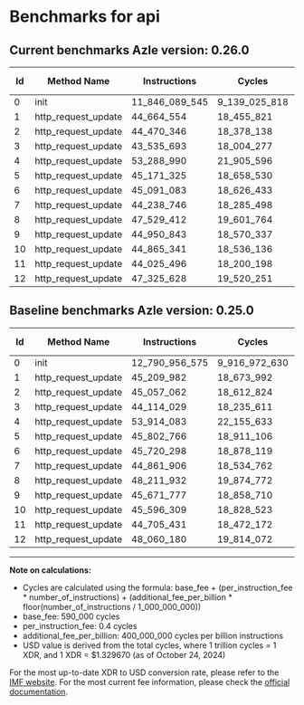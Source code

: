 # Benchmarks for api

## Current benchmarks Azle version: 0.26.0

| Id  | Method Name         | Instructions   | Cycles        | USD           | USD/Million Calls | Change                                  |
| --- | ------------------- | -------------- | ------------- | ------------- | ----------------- | --------------------------------------- |
| 0   | init                | 11_846_089_545 | 9_139_025_818 | $0.0121518885 | $12_151.88        | <font color="green">-944_867_030</font> |
| 1   | http_request_update | 44_664_554     | 18_455_821    | $0.0000245402 | $24.54            | <font color="green">-545_428</font>     |
| 2   | http_request_update | 44_470_346     | 18_378_138    | $0.0000244369 | $24.43            | <font color="green">-586_716</font>     |
| 3   | http_request_update | 43_535_693     | 18_004_277    | $0.0000239397 | $23.93            | <font color="green">-578_336</font>     |
| 4   | http_request_update | 53_288_990     | 21_905_596    | $0.0000291272 | $29.12            | <font color="green">-625_093</font>     |
| 5   | http_request_update | 45_171_325     | 18_658_530    | $0.0000248097 | $24.80            | <font color="green">-631_441</font>     |
| 6   | http_request_update | 45_091_083     | 18_626_433    | $0.0000247670 | $24.76            | <font color="green">-629_215</font>     |
| 7   | http_request_update | 44_238_746     | 18_285_498    | $0.0000243137 | $24.31            | <font color="green">-623_160</font>     |
| 8   | http_request_update | 47_529_412     | 19_601_764    | $0.0000260639 | $26.06            | <font color="green">-682_520</font>     |
| 9   | http_request_update | 44_950_843     | 18_570_337    | $0.0000246924 | $24.69            | <font color="green">-720_934</font>     |
| 10  | http_request_update | 44_865_341     | 18_536_136    | $0.0000246469 | $24.64            | <font color="green">-730_968</font>     |
| 11  | http_request_update | 44_025_496     | 18_200_198    | $0.0000242003 | $24.20            | <font color="green">-679_935</font>     |
| 12  | http_request_update | 47_325_628     | 19_520_251    | $0.0000259555 | $25.95            | <font color="green">-734_552</font>     |

## Baseline benchmarks Azle version: 0.25.0

| Id  | Method Name         | Instructions   | Cycles        | USD           | USD/Million Calls |
| --- | ------------------- | -------------- | ------------- | ------------- | ----------------- |
| 0   | init                | 12_790_956_575 | 9_916_972_630 | $0.0131863010 | $13_186.30        |
| 1   | http_request_update | 45_209_982     | 18_673_992    | $0.0000248302 | $24.83            |
| 2   | http_request_update | 45_057_062     | 18_612_824    | $0.0000247489 | $24.74            |
| 3   | http_request_update | 44_114_029     | 18_235_611    | $0.0000242473 | $24.24            |
| 4   | http_request_update | 53_914_083     | 22_155_633    | $0.0000294597 | $29.45            |
| 5   | http_request_update | 45_802_766     | 18_911_106    | $0.0000251455 | $25.14            |
| 6   | http_request_update | 45_720_298     | 18_878_119    | $0.0000251017 | $25.10            |
| 7   | http_request_update | 44_861_906     | 18_534_762    | $0.0000246451 | $24.64            |
| 8   | http_request_update | 48_211_932     | 19_874_772    | $0.0000264269 | $26.42            |
| 9   | http_request_update | 45_671_777     | 18_858_710    | $0.0000250759 | $25.07            |
| 10  | http_request_update | 45_596_309     | 18_828_523    | $0.0000250357 | $25.03            |
| 11  | http_request_update | 44_705_431     | 18_472_172    | $0.0000245619 | $24.56            |
| 12  | http_request_update | 48_060_180     | 19_814_072    | $0.0000263462 | $26.34            |

---

**Note on calculations:**

- Cycles are calculated using the formula: base_fee + (per_instruction_fee \* number_of_instructions) + (additional_fee_per_billion \* floor(number_of_instructions / 1_000_000_000))
- base_fee: 590_000 cycles
- per_instruction_fee: 0.4 cycles
- additional_fee_per_billion: 400_000_000 cycles per billion instructions
- USD value is derived from the total cycles, where 1 trillion cycles = 1 XDR, and 1 XDR = $1.329670 (as of October 24, 2024)

For the most up-to-date XDR to USD conversion rate, please refer to the [IMF website](https://www.imf.org/external/np/fin/data/rms_sdrv.aspx).
For the most current fee information, please check the [official documentation](https://internetcomputer.org/docs/current/developer-docs/gas-cost#execution).
